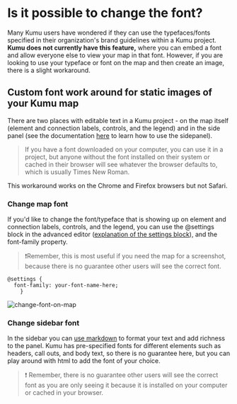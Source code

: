 # Is it possible to change the font?

Many Kumu users have wondered if they can use the typefaces/fonts specified in their organization's brand guidelines within a Kumu project. **Kumu does not currently have this feature,** where you can embed a font and allow everyone else to view your map in that font. However, if you are looking to use your typeface or font on the map and then create an image, there is a slight workaround.  

## Custom font work around for static images of your Kumu map

There are two places with editable text in a Kumu project - on the map itself (element and connection labels, controls, and the legend) and in the side panel (see the documentation [here](https://docs.kumu.io/overview/map-editor.html#side-panel) to learn how to use the sidepanel). 

> If you have a font downloaded on your computer, you can use it in a project, but anyone without the font installed on their system or cached in their browser will see whatever the browser defaults to, which is usually Times New Roman.

This workaround works on the Chrome and Firefox browsers but not Safari.

### Change map font

If you'd like to change the font/typeface that is showing up on element and connection labels, controls, and the legend, you can use the @settings block in the advanced editor ([explanation of the settings block](https://docs.kumu.io/guides/settings-reference.html#settings-reference)), and the font-family property. 

> :heavy_exclamation_mark:Remember, this is most useful if you need the map for a screenshot, because there is no guarantee other users will see the correct font.

```
@settings {
  font-family: your-font-name-here;
    }
 ```

![change-font-on-map](https://user-images.githubusercontent.com/12152549/195633516-39296430-1a25-478a-855e-2db78d790ea2.gif)


### Change sidebar font

In the sidebar you can [use markdown](https://docs.kumu.io/guides/markdown.html) to format your text and add richness to the panel. Kumu has pre-specified fonts for different elements such as headers, call outs, and body text, so there is no guarantee here, but you can play around with html to add the font of your choice. 

> :heavy_exclamation_mark: Remember, there is no guarantee other users will see the correct font as you are only seeing it because it is installed on your computer or cached in your browser.


